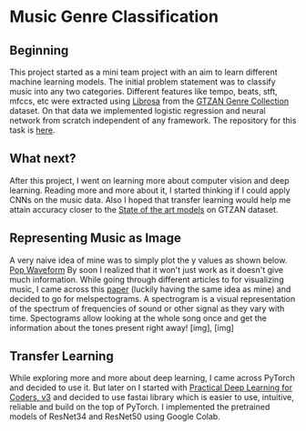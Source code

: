 # Music Genre Classification
## Beginning
This project started as a mini team project with an aim to learn different machine learning models. The initial problem statement was to classify music into any two categories. Different features like tempo, beats, stft, mfccs, etc were extracted using [Librosa]('https://librosa.github.io/') from the [GTZAN Genre Collection]('http://marsyasweb.appspot.com/download/data_sets/') dataset. On that data we implemented logistic regression and neural network from scratch independent of any framework.
The repository for this task is [here]('https://github.com/Insiyaa/Music-Tagging').

## What next?
After this project, I went on learning more about computer vision and deep learning. Reading more and more about it, I started thinking if I could apply CNNs on the music data. Also I hoped that transfer learning would help me attain accuracy closer to the [State of the art models]('https://musicinformationretrieval.wordpress.com/2017/02/06/state-of-the-art-audio-tag-classification-genre/') on GTZAN dataset.

## Representing Music as Image
A very naive idea of mine was to simply plot the y values as shown below.
[Pop Waveform]("http://i68.tinypic.com/6eg8lc.png")
By soon I realized that it won't just work as it doesn't give much information. While going through different articles to for visualizing music, I came across this [paper]('cs231n.stanford.edu/reports/2017/pdfs/22.pdf') (luckily having the same idea as mine) and decided to go for melspectograms.
A spectrogram is a visual representation of the spectrum of frequencies of sound or other signal as they vary with time. Spectograms allow looking at the whole song once and get the information about the tones present right away!
[img], [img]
## Transfer Learning
While exploring more and more about deep learning, I came across PyTorch and decided to use it. But later on I started with [Practical Deep Learning for Coders, v3]('https://course-v3.fast.ai/') and decided to use fastai library which is easier to use, intuitive, reliable and build on the top of PyTorch.
I implemented the pretrained models of ResNet34 and ResNet50 using Google Colab.













